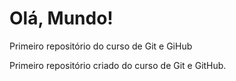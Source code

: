 # Olá, Mundo!
 Primeiro repositório do curso de Git e GiHub

Primeiro repositório criado do curso de Git e GitHub.